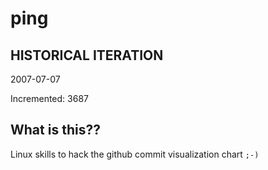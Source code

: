 # ping

## HISTORICAL ITERATION
2007-07-07

Incremented: 3687

## What is this?? 
Linux skills to hack the github commit visualization chart `;-)`

